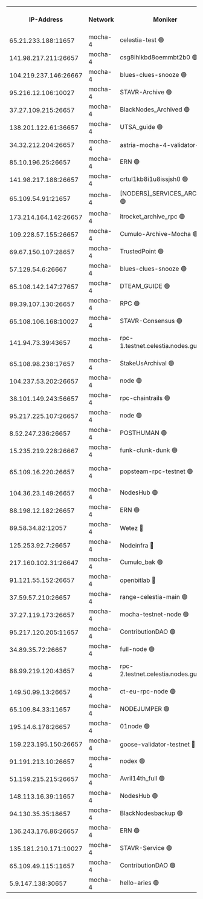 


<table><tr><th>IP-Address</th><th>Network</th><th>Moniker</th><th>Latest Block Height</th><th>Earliest Block Height</th><th>Catching Up</th><th>Tx Index</th><th>Voting Power</th><th>Version</th><th>Scan Time</th></tr><tr><td>65.21.233.188:11657</td><td>mocha-4</td><td>celestia-test 🟢</td><td>3199948</td><td>0</td><td>False</td><td>on</td><td>0</td><td>3.0.0-mocha</td><td>2024-11-18T07:33:11.037214559UTC</td></tr><tr><td>141.98.217.211:26657</td><td>mocha-4</td><td>csg8ihlkbd8oemmbt2b0 🟢</td><td>3199920</td><td>1</td><td>False</td><td>on</td><td>0</td><td></td><td>2024-11-18T07:30:47.590359071UTC</td></tr><tr><td>104.219.237.146:26667</td><td>mocha-4</td><td>blues-clues-snooze 🟢</td><td>3140052</td><td>1</td><td>False</td><td>off</td><td>0</td><td>2.2.0</td><td>2024-11-18T07:30:48.324571577UTC</td></tr><tr><td>95.216.12.106:10027</td><td>mocha-4</td><td>STAVR-Archive 🟢</td><td>3199921</td><td>1</td><td>False</td><td>on</td><td>0</td><td>3.0.0-mocha</td><td>2024-11-18T07:30:50.921322786UTC</td></tr><tr><td>37.27.109.215:26657</td><td>mocha-4</td><td>BlackNodes_Archived 🟢</td><td>3199922</td><td>1</td><td>False</td><td>off</td><td>0</td><td>3.0.0-mocha</td><td>2024-11-18T07:30:55.591151545UTC</td></tr><tr><td>138.201.122.61:36657</td><td>mocha-4</td><td>UTSA_guide 🟢</td><td>3199923</td><td>1</td><td>False</td><td>on</td><td>0</td><td>3.0.0-mocha</td><td>2024-11-18T07:31:00.113935150UTC</td></tr><tr><td>34.32.212.204:26657</td><td>mocha-4</td><td>astria-mocha-4-validator-1 🔴</td><td>3199923</td><td>1</td><td>False</td><td>on</td><td>10509044</td><td>3.0.0-mocha</td><td>2024-11-18T07:31:00.454892360UTC</td></tr><tr><td>85.10.196.25:26657</td><td>mocha-4</td><td>ERN 🟢</td><td>3199924</td><td>1</td><td>False</td><td>on</td><td>0</td><td>3.0.0-mocha</td><td>2024-11-18T07:31:04.997424785UTC</td></tr><tr><td>141.98.217.188:26657</td><td>mocha-4</td><td>crtul1kb8i1u8issjsh0 🟢</td><td>3199926</td><td>1</td><td>False</td><td>on</td><td>0</td><td></td><td>2024-11-18T07:31:16.194352781UTC</td></tr><tr><td>65.109.54.91:21657</td><td>mocha-4</td><td>[NODERS]_SERVICES_ARCHIVE 🟢</td><td>3140052</td><td>1</td><td>False</td><td>on</td><td>0</td><td>2.3.1</td><td>2024-11-18T07:31:32.049147943UTC</td></tr><tr><td>173.214.164.142:26657</td><td>mocha-4</td><td>itrocket_archive_rpc 🟢</td><td>3199932</td><td>1</td><td>False</td><td>on</td><td>0</td><td>3.0.0-mocha</td><td>2024-11-18T07:31:46.070164978UTC</td></tr><tr><td>109.228.57.155:26657</td><td>mocha-4</td><td>Cumulo-Archive-Mocha 🟢</td><td>3199935</td><td>1</td><td>False</td><td>on</td><td>0</td><td>3.0.0-mocha</td><td>2024-11-18T07:32:03.323390274UTC</td></tr><tr><td>69.67.150.107:28657</td><td>mocha-4</td><td>TrustedPoint 🟢</td><td>3199935</td><td>1</td><td>False</td><td>on</td><td>0</td><td>3.0.0-mocha</td><td>2024-11-18T07:32:04.201530084UTC</td></tr><tr><td>57.129.54.6:26667</td><td>mocha-4</td><td>blues-clues-snooze 🟢</td><td>3140052</td><td>1</td><td>False</td><td>off</td><td>0</td><td>2.2.0</td><td>2024-11-18T07:32:09.174033545UTC</td></tr><tr><td>65.108.142.147:27657</td><td>mocha-4</td><td>DTEAM_GUIDE 🟢</td><td>3199942</td><td>1</td><td>False</td><td>on</td><td>0</td><td>3.0.0-mocha</td><td>2024-11-18T07:32:40.469667610UTC</td></tr><tr><td>89.39.107.130:26657</td><td>mocha-4</td><td>RPC 🟢</td><td>3199942</td><td>1</td><td>False</td><td>on</td><td>0</td><td>3.0.0-mocha</td><td>2024-11-18T07:32:40.877550229UTC</td></tr><tr><td>65.108.106.168:10027</td><td>mocha-4</td><td>STAVR-Consensus 🟢</td><td>3199947</td><td>1</td><td>False</td><td>on</td><td>0</td><td>3.0.0-mocha</td><td>2024-11-18T07:33:03.548447251UTC</td></tr><tr><td>141.94.73.39:43657</td><td>mocha-4</td><td>rpc-1.testnet.celestia.nodes.guru 🟢</td><td>3199949</td><td>1</td><td>False</td><td>on</td><td>0</td><td>3.0.0-mocha-1-g4b0ba943</td><td>2024-11-18T07:33:13.564057313UTC</td></tr><tr><td>65.108.98.238:17657</td><td>mocha-4</td><td>StakeUsArchival 🟢</td><td>3199949</td><td>1</td><td>False</td><td>off</td><td>0</td><td>3.0.0-mocha</td><td>2024-11-18T07:33:16.095035123UTC</td></tr><tr><td>104.237.53.202:26657</td><td>mocha-4</td><td>node 🟢</td><td>3199950</td><td>1</td><td>False</td><td>on</td><td>0</td><td>3.0.0-mocha</td><td>2024-11-18T07:33:17.525482628UTC</td></tr><tr><td>38.101.149.243:56657</td><td>mocha-4</td><td>rpc-chaintrails 🟢</td><td>3199950</td><td>1</td><td>False</td><td>on</td><td>0</td><td>3.0.0-mocha</td><td>2024-11-18T07:33:21.133173332UTC</td></tr><tr><td>95.217.225.107:26657</td><td>mocha-4</td><td>node 🟢</td><td>3199951</td><td>1</td><td>False</td><td>on</td><td>0</td><td>3.0.0-mocha</td><td>2024-11-18T07:33:22.096063811UTC</td></tr><tr><td>8.52.247.236:26657</td><td>mocha-4</td><td>POSTHUMAN 🟢</td><td>3140052</td><td>1</td><td>False</td><td>on</td><td>0</td><td>2.3.1</td><td>2024-11-18T07:33:27.178442251UTC</td></tr><tr><td>15.235.219.228:26667</td><td>mocha-4</td><td>funk-clunk-dunk 🟢</td><td>3140052</td><td>1</td><td>False</td><td>off</td><td>0</td><td>2.2.0</td><td>2024-11-18T07:33:39.394579486UTC</td></tr><tr><td>65.109.16.220:26657</td><td>mocha-4</td><td>popsteam-rpc-testnet 🟢</td><td>3199955</td><td>1</td><td>False</td><td>on</td><td>0</td><td>3.0.0-mocha-1-g4b0ba943</td><td>2024-11-18T07:33:44.625569939UTC</td></tr><tr><td>104.36.23.149:26657</td><td>mocha-4</td><td>NodesHub 🟢</td><td>3199956</td><td>1</td><td>False</td><td>on</td><td>0</td><td>3.0.0-mocha</td><td>2024-11-18T07:33:51.073283641UTC</td></tr><tr><td>88.198.12.182:26657</td><td>mocha-4</td><td>ERN 🟢</td><td>3199960</td><td>1</td><td>False</td><td>on</td><td>0</td><td>3.0.0-mocha</td><td>2024-11-18T07:34:08.018984547UTC</td></tr><tr><td>89.58.34.82:12057</td><td>mocha-4</td><td>Wetez 🔴</td><td>3199960</td><td>1</td><td>False</td><td>off</td><td>148501</td><td>3.0.0-mocha</td><td>2024-11-18T07:34:10.414108351UTC</td></tr><tr><td>125.253.92.7:26657</td><td>mocha-4</td><td>Nodeinfra 🔴</td><td>3199926</td><td>2070001</td><td>False</td><td>on</td><td>500001</td><td>3.0.0-mocha</td><td>2024-11-18T07:31:17.095994771UTC</td></tr><tr><td>217.160.102.31:26647</td><td>mocha-4</td><td>Cumulo_bak 🟢</td><td>3199946</td><td>2300001</td><td>False</td><td>on</td><td>0</td><td>3.0.0-mocha</td><td>2024-11-18T07:32:58.371191675UTC</td></tr><tr><td>91.121.55.152:26657</td><td>mocha-4</td><td>openbitlab 🔴</td><td>3199925</td><td>2533260</td><td>False</td><td>off</td><td>501058</td><td>3.0.0-mocha</td><td>2024-11-18T07:31:09.491950682UTC</td></tr><tr><td>37.59.57.210:26657</td><td>mocha-4</td><td>range-celestia-main 🟢</td><td>3140052</td><td>2589477</td><td>False</td><td>off</td><td>0</td><td>2.1.2</td><td>2024-11-18T07:34:10.822393514UTC</td></tr><tr><td>37.27.119.173:26657</td><td>mocha-4</td><td>mocha-testnet-node 🟢</td><td>3199947</td><td>2631379</td><td>False</td><td>on</td><td>0</td><td>3.0.0-mocha</td><td>2024-11-18T07:33:02.984426724UTC</td></tr><tr><td>95.217.120.205:11657</td><td>mocha-4</td><td>ContributionDAO 🟢</td><td>3199950</td><td>2723055</td><td>False</td><td>on</td><td>0</td><td>3.0.0-mocha</td><td>2024-11-18T07:33:20.282046932UTC</td></tr><tr><td>34.89.35.72:26657</td><td>mocha-4</td><td>full-node 🟢</td><td>3140052</td><td>2766149</td><td>False</td><td>on</td><td>0</td><td>2.1.2</td><td>2024-11-18T07:33:32.157418205UTC</td></tr><tr><td>88.99.219.120:43657</td><td>mocha-4</td><td>rpc-2.testnet.celestia.nodes.guru 🟢</td><td>3199946</td><td>2866275</td><td>False</td><td>on</td><td>0</td><td>3.0.0-mocha-1-g4b0ba943</td><td>2024-11-18T07:32:57.793561109UTC</td></tr><tr><td>149.50.99.13:26657</td><td>mocha-4</td><td>ct-eu-rpc-node 🟢</td><td>3199952</td><td>2906501</td><td>False</td><td>on</td><td>0</td><td>3.0.0-mocha</td><td>2024-11-18T07:33:27.622435196UTC</td></tr><tr><td>65.109.84.33:11657</td><td>mocha-4</td><td>NODEJUMPER 🟢</td><td>3140052</td><td>2921400</td><td>False</td><td>off</td><td>0</td><td>2.2.0-arabica</td><td>2024-11-18T07:33:21.622704982UTC</td></tr><tr><td>195.14.6.178:26657</td><td>mocha-4</td><td>01node 🟢</td><td>3199940</td><td>2943001</td><td>False</td><td>on</td><td>0</td><td>3.0.0-mocha</td><td>2024-11-18T07:32:29.121956950UTC</td></tr><tr><td>159.223.195.150:26657</td><td>mocha-4</td><td>goose-validator-testnet 🔴</td><td>3199956</td><td>2944088</td><td>False</td><td>on</td><td>4017</td><td>3.0.0-mocha</td><td>2024-11-18T07:33:47.969160840UTC</td></tr><tr><td>91.191.213.10:26657</td><td>mocha-4</td><td>nodex 🟢</td><td>3199931</td><td>2954501</td><td>False</td><td>off</td><td>0</td><td>3.0.0-mocha</td><td>2024-11-18T07:31:43.410300176UTC</td></tr><tr><td>51.159.215.215:26657</td><td>mocha-4</td><td>Avril14th_full 🟢</td><td>3199941</td><td>3022001</td><td>False</td><td>on</td><td>0</td><td>3.0.0-mocha</td><td>2024-11-18T07:32:33.725846545UTC</td></tr><tr><td>148.113.16.39:11657</td><td>mocha-4</td><td>NodesHub 🟢</td><td>3199937</td><td>3079003</td><td>False</td><td>on</td><td>0</td><td>3.0.0-mocha</td><td>2024-11-18T07:32:12.155308363UTC</td></tr><tr><td>94.130.35.35:18657</td><td>mocha-4</td><td>BlackNodesbackup 🟢</td><td>3199962</td><td>3099501</td><td>False</td><td>on</td><td>0</td><td>3.0.0-mocha</td><td>2024-11-18T07:34:17.635656409UTC</td></tr><tr><td>136.243.176.86:26657</td><td>mocha-4</td><td>ERN 🟢</td><td>3199950</td><td>3181501</td><td>False</td><td>off</td><td>0</td><td>3.0.0-mocha</td><td>2024-11-18T07:33:16.516105492UTC</td></tr><tr><td>135.181.210.171:10027</td><td>mocha-4</td><td>STAVR-Service 🟢</td><td>3199948</td><td>3196501</td><td>False</td><td>on</td><td>0</td><td>3.0.0-mocha</td><td>2024-11-18T07:33:10.551757895UTC</td></tr><tr><td>65.109.49.115:11657</td><td>mocha-4</td><td>ContributionDAO 🟢</td><td>3199935</td><td>3197440</td><td>False</td><td>off</td><td>0</td><td>3.0.0-mocha</td><td>2024-11-18T07:32:04.713022661UTC</td></tr><tr><td>5.9.147.138:30657</td><td>mocha-4</td><td>hello-aries 🟢</td><td>3199933</td><td>3197501</td><td>False</td><td>off</td><td>0</td><td>3.0.0-mocha</td><td>2024-11-18T07:31:54.618372336UTC</td></tr></table>